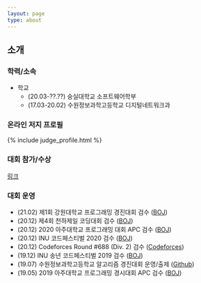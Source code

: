 ```yaml
---
layout: page
type: about
---
```


## 소개

### 학력/소속
* 학교
  * (20.03-??.??) 숭실대학교 소프트웨어학부
  * (17.03-20.02) 수원정보과학고등학교 디지털네트워크과

### 온라인 저지 프로필
{% include judge_profile.html %}

### 대회 참가/수상
[링크](/about/award/)

### 대회 운영
* (21.02) 제1회 강원대학교 프로그래밍 경진대회 검수 ([BOJ](https://www.acmicpc.net/category/518))
* (20.12) 제4회 천하제일 코딩대회 검수 ([BOJ](https://www.acmicpc.net/contest/view/581))
* (20.12) 2020 아주대학교 프로그래밍 대회 APC 검수 ([BOJ](https://www.acmicpc.net/contest/view/569))
* (20.12) INU 코드페스티벌 2020 검수 ([BOJ](https://www.acmicpc.net/contest/view/572))
* (20.12) Codeforces Round #688 (Div. 2) 검수 ([Codeforces](https://codeforces.com/blog/entry/85151))
* (19.12) INU 송년 코드페스티벌 2019 검수 ([BOJ](https://www.acmicpc.net/contest/view/496))
* (19.07) 수원정보과학고등학교 알고리즘 경진대회 운영/출제 ([Github](https://github.com/JooDdae/SWJB-CPC))
* (19.05) 2019 아주대학교 프로그래밍 경시대회 APC 검수 ([BOJ](https://www.acmicpc.net/contest/view/411))
